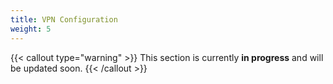 ```yaml
---
title: VPN Configuration
weight: 5
---
```


{{< callout type="warning" >}}
  This section is currently **in progress** and will be updated soon.
{{< /callout >}}